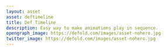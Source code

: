 ```yaml
---
layout: asset
asset: deftimeline
title: Def Timeline
description: Easy way to make animations play in sequence.
opengraph_image: https://defold.com/images/asset-nohero.jpg
twitter_image: https://defold.com/images/asset-nohero.jpg
---
```

